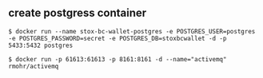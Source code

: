 create postgress container
--------------------------

`$ docker run --name stox-bc-wallet-postgres -e POSTGRES_USER=postgres -e POSTGRES_PASSWORD=secret -e POSTGRES_DB=stoxbcwallet -d -p 5433:5432 postgres`

`$ docker run -p 61613:61613 -p 8161:8161 -d --name="activemq" rmohr/activemq`


